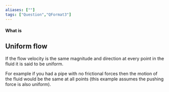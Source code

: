 ```yaml
---
aliases: [""]
tags: ["Question","QFormat3"]
---
```


#### What is
## Uniform flow
If the flow velocity is the same magnitude and direction at every point in the fluid it is said to be uniform.

For example if you had a pipe with no frictional forces then the motion of the fluid would be the same at all points (this example assumes the pushing force is also uniform).